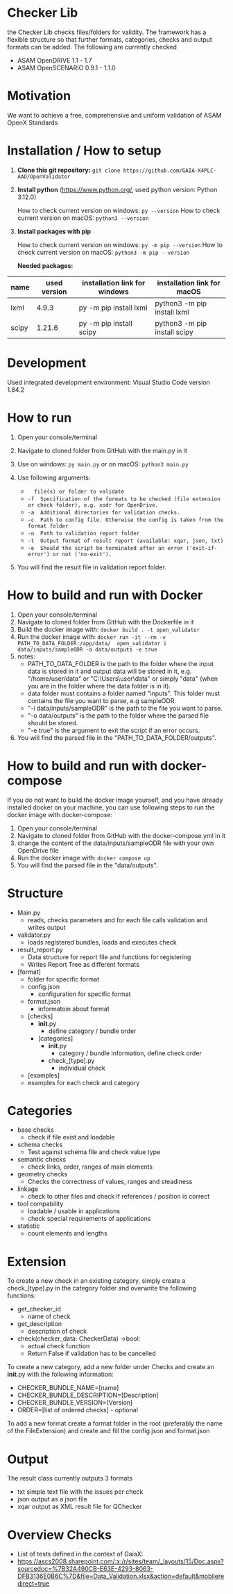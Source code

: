 # Checker Lib
the Checker Lib checks files/folders for validity. The framework has a flexible structure so that further formats, categories, checks and output formats can be added.
The following are currently checked
- ASAM OpenDRIVE 1.1 - 1.7
- ASAM OpenSCENARIO 0.9.1 - 1.1.0

# Motivation
We want to achieve a free, comprehensive and uniform validation of ASAM OpenX Standards

# Installation / How to setup

1. **Clone this git repository:** ``` git clone https://github.com/GAIA-X4PLC-AAD/OpenValidator ```

2. **Install python** (https://www.python.org/, used python version: Python 3.12.0)

    How to check current version on windows: ```py --version```
    How to check current version on macOS: ```python3 --version```

3. **Install packages with pip**

    How to check current version on windows: ```py -m pip --version```
    How to check current version on macOS: ```python3 -m pip --version```

    **Needed packages:**

| name            | used version | installation link for windows     | installation link for macOS            |
|-----------------|--------------|-----------------------------------|----------------------------------------|
| lxml            | 4.9.3        | py -m pip install lxml            | python3 -m pip install lxml            |
| scipy           | 1.21.6       | py -m pip install scipy           | python3 -m pip install scipy           |

# Development
Used integrated development environment: Visual Studio Code version 1.84.2

# How to run
1. Open your console/terminal
2. Navigate to cloned folder from GitHub with the main.py in it
3. Use on windows: ```py main.py``` or on macOS: ```python3 main.py```
4. Use following arguments:
    - ```  file(s) or folder to validate```
    - ```-f  Specification of the formats to be checked (file extension or check folder), e.g. xodr for OpenDrive.```
    - ```-a  Additional directories for validation checks.```
    - ```-c  Path to config file. Otherwise the config is taken from the format folder```
    - ```-o  Path to validation report folder```
    - ```-t  Output format of result report (available: xqar, json, txt)```
    - ```-e  Should the script be terminated after an error ('exit-if-error') or not ('no-exit').```

5. You will find the result file in validation report folder.

# How to build and run with Docker
1. Open your console/terminal
2. Navigate to cloned folder from GitHub with the Dockerfile in it
3. Build the docker image with: ```docker build . -t open_validator```
4. Run the docker image with: ```docker run -it --rm -v PATH_TO_DATA_FOLDER:/app/data/  open_validator i data/inputs/sampleODR -o data/outputs -e true```
5. notes:
    - PATH_TO_DATA_FOLDER is the path to the folder where the input data is stored in it and output data will be stored in it, e.g. "/home/user/data" or "C:\Users\user\data" or simply "data" (when you are in the folder where the data folder is in it).
    - data folder must contains a folder named "inputs". This folder must contains the file you want to parse, e.g sampleODR.
    - "-i data/inputs/sampleODR" is the path to the file you want to parse.
    - "-o data/outputs" is the path to the folder where the parsed file should be stored.
    - "-e true" is the argument to exit the script if an error occurs.
6. You will find the parsed file in the "PATH_TO_DATA_FOLDER/outputs".

# How to build and run with docker-compose
If you do not want to build the docker image yourself, and you have already installed docker on your machine, you can use following steps to run the docker image with docker-compose:
1. Open your console/terminal
2. Navigate to cloned folder from GitHub with the docker-compose.yml in it
3. change the content of the data/inputs/sampleODR file with your own OpenDrive file
4. Run the docker image with: ```docker compose up```
5. You will find the parsed file in the "data/outputs".

# Structure
- Main.py
  - reads, checks parameters and for each file calls validation and writes output
- validator.py
  - loads registered bundles, loads and executes check
- result_report.py
  - Data structure for report file and functions for registering
  - Writes Report Tree as different formats
- [format]
   - folder for specific format
   - config.json
     - configuration for specific format
   - format.json
     - informatoin about format
   - [checks]
     - __init__.py
       - define category / bundle order
     - [categories]
       - __init__.py
         - category / bundle information, define check order
       - check_[type].py
         - individual check
   - [examples]
    - examples for each check and category

# Categories
- base checks
  - check if file exist and loadable
- schema checks
  - Test against schema file and check value type
- semantic checks
  - check links, order, ranges of main elements
- geometry checks
  - Checks the correctness of values, ranges and steadiness
- linkage
  - check to other files and check if references / position is correct
- tool compability
  - loadable / usable in applications
  - check special requirements of applications
- statistic
  - count elements and lengths

# Extension
To create a new check in an existing category, simply create a check_[type].py in the category folder and overwrite the following functions:
- get_checker_id
  - name of check
- get_description
  - description of check
- check(checker_data: CheckerData) ->bool:
  - actual check function
  - Return False if validation has to be cancelled

To create a new category, add a new folder under Checks and create an __init__.py with the following information:
- CHECKER_BUNDLE_NAME=[name]
- CHECKER_BUNDLE_DESCRIPTION=[Description]
- CHECKER_BUNDLE_VERSION=[Version]
- ORDER=[list of ordered checks] - optional

To add a new format create a format folder in the root (preferably the name of the FileExtension) and create and fill the
config.json and format.json

# Output
The result class currently outputs 3 formats
- txt simple text file with the issues per check
- json output as a json file
- xqar output as XML result file for QChecker

# Overview Checks
- List of tests defined in the context of GaiaX:
- https://ascs2008.sharepoint.com/:x:/r/sites/team/_layouts/15/Doc.aspx?sourcedoc=%7B32A490CB-E63E-4293-8063-DFB3136E0B6C%7D&file=Data_Validation.xlsx&action=default&mobileredirect=true